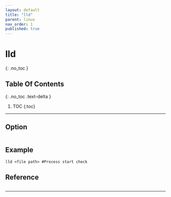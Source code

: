 ```yaml
---
layout: default
title: "lld"
parent: linux
nav_order: 1
published: true
---
```

# lld
{: .no_toc  }

## Table Of Contents
{: .no_toc .text-delta }

1. TOC
{:toc}

---
## Option

```

```

## Example
```
lld <file path> #Process start check
```
## Reference
```
```
---